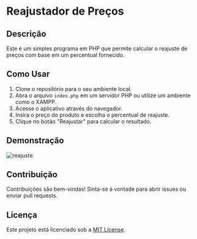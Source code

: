 # Reajustador de Preços

## Descrição
Este é um simples programa em PHP que permite calcular o reajuste de preços com base em um percentual fornecido.

## Como Usar
1. Clone o repositório para o seu ambiente local.
2. Abra o arquivo `index.php` em um servidor PHP ou utilize um ambiente como o XAMPP.
3. Acesse o aplicativo através do navegador.
4. Insira o preço do produto e escolha o percentual de reajuste.
5. Clique no botão "Reajustar" para calcular o resultado.

## Demonstração
![reajuste](https://github.com/LMoont/Reajustador-de-Precos-PHP/assets/116237450/5eb824f7-63c8-414d-b647-723a8757780b)


## Contribuição
Contribuições são bem-vindas! Sinta-se à vontade para abrir issues ou enviar pull requests.

## Licença
Este projeto está licenciado sob a [MIT License](LICENSE).
